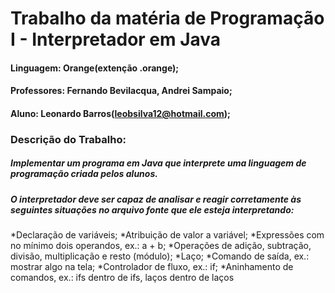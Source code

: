 # Trabalho da matéria de Programação I - Interpretador em Java
#### Linguagem: Orange(extenção .orange);
#### Professores: Fernando Bevilacqua, Andrei Sampaio;
#### Aluno: Leonardo Barros(leobsilva12@hotmail.com);

### Descrição do Trabalho:
##### Implementar um programa em Java que interprete uma linguagem de programação criada pelos alunos.
##### O interpretador deve ser capaz de analisar e reagir corretamente às seguintes situações no arquivo fonte que ele esteja interpretando:
*Declaração de variáveis;
*Atribuição de valor a variável;
*Expressões com no mínimo dois operandos, ex.: ​a + b​;
*Operações de adição, subtração, divisão, multiplicação e resto (módulo);
*Laço;
*Comando de saída, ex.: mostrar algo na tela;
*Controlador de fluxo, ex.: ​if​;
*Aninhamento de comandos, ex.: ifs dentro de ifs, laços dentro de laços
